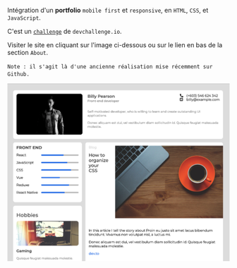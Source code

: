 Intégration d'un **portfolio** `mobile first` et `responsive`, en `HTML`, `CSS`, et `JavaScript`.

C'est un <a href="https://devchallenges.io/challenges/5ZnOYsSXM24JWnCsNFlt">`challenge`</a> de `devchallenge.io`.

Visiter le site en cliquant sur l'image ci-dessous ou sur le lien en bas de la section `About`.

`Note : il s'agit là d'une ancienne réalisation mise récemment sur Github.`

<a href = "https://yousoumar.github.io/portfolio/"><img src = "images/screenshot.png"></img></a>